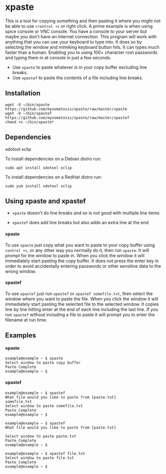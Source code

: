 # xpaste

This is a tool for copying something and then pasting it where you might not be able to use `crontrol +c` or right click.
A prime example is when using spice console or VNC console. You have a console to your server but maybe you don't have an internet connection.
This program will work with anything that you can use your keyboard to type into. It does so by selecting the window and mimiking keyboard button hits.
It can types much faster than a human. Enabling you to using 100+ character root passwords and typing them in at console in just a few seconds.

* Use `xpaste` to paste whatever is in your copy buffer excluding line breaks.
* Use `xpastef` to paste the contents of a file including line breaks.

## Installation
```
wget -O ~/bin/xpaste https://github.com/myxomatosis/xpaste/raw/master/xpaste
wget -O ~/bin/xpastef https://github.com/myxomatosis/xpaste/raw/master/xpastef
chmod +x ~/bin/xpaste*
```
## Dependencies

xdotool
xclip

To install dependencies on a Debian distro run:
```
sudo apt install xdotool xclip
```
To install dependencies on a RedHat distro run:
```
sudo yum install xdotool xclip
```

## Using xpaste and xpastef

* `xpaste` doesn't do line breaks and so is not good with multiple line items

* `xpastef` does add line breaks but also adds an extra line at the end

#### xpaste
To use `xpaste` just copy what you want to paste to your copy buffer using `control +c`, or any other way you normally do it, then run `xpaste`.
It will prompt for the window to paste in. When you click the window it will immediately start pasting the copy buffer. It does not press the enter key
in order to avoid accidentally entering passwords or other sensitive data to the wrong window.

#### xpastef
To use `xpastef` just run `xpastef` or `xpastef somefile.txt`, then select the window where you want to paste the file.  When you click the window it will immediately start
pasting the selected file to the selected window. It copies line by line hitting enter at the end of each line including the last line. If you run `xpastef` without
including a file to paste it will prompt you to enter the filename at run time.

## Examples

#### xpaste
```
example@example ~ $ xpaste
Select window to paste copy buffer
Paste Complete
example@example ~ $ 
```

#### xpastef
```
example@example ~ $ xpastef
What file would you like to paste from [paste.txt]
somefile.txt
Select window to paste somefile.txt
Paste Complete
example@example ~ $
```
```
example@example ~ $ xpastef
What file would you like to paste from [paste.txt]

Select window to paste paste.txt
Paste Complete
example@example ~ $
```
```
example@example ~ $ xpastef file.txt
Select window to paste file.txt
Paste Complete
example@example ~ $
```
